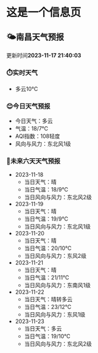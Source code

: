 # 这是一个信息页 
## 🌤️**南昌**天气预报
更新时间**2023-11-17 21:40:03**
### ⏱️实时天气
- 多云10℃
### 😊今日天气预报
- 今日天气：多云
- 气温：18/7℃
- AQI指数：108轻度
- 风向与风力：东北风1级
### 🤩未来六天天气预报
- 2023-11-18
  - 当日天气：晴
  - 当日气温：18/9℃
  - 当日风向与风力：东北风2级
- 2023-11-19
  - 当日天气：晴
  - 当日气温：19/9℃
  - 当日风向与风力：东北风1级
- 2023-11-20
  - 当日天气：晴
  - 当日气温：20/10℃
  - 当日风向与风力：东风2级
- 2023-11-21
  - 当日天气：晴
  - 当日气温：21/11℃
  - 当日风向与风力：东南风1级
- 2023-11-22
  - 当日天气：晴转多云
  - 当日气温：23/12℃
  - 当日风向与风力：东风1级
- 2023-11-23
  - 当日天气：多云
  - 当日气温：19/10℃
  - 当日风向与风力：东北风2级

